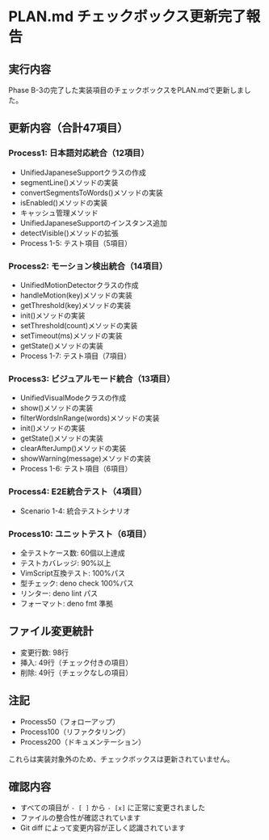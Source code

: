 # PLAN.md チェックボックス更新完了報告

## 実行内容
Phase B-3の完了した実装項目のチェックボックスをPLAN.mdで更新しました。

## 更新内容（合計47項目）

### Process1: 日本語対応統合（12項目）
- UnifiedJapaneseSupportクラスの作成
- segmentLine()メソッドの実装
- convertSegmentsToWords()メソッドの実装
- isEnabled()メソッドの実装
- キャッシュ管理メソッド
- UnifiedJapaneseSupportのインスタンス追加
- detectVisible()メソッドの拡張
- Process 1-5: テスト項目（5項目）

### Process2: モーション検出統合（14項目）
- UnifiedMotionDetectorクラスの作成
- handleMotion(key)メソッドの実装
- getThreshold(key)メソッドの実装
- init()メソッドの実装
- setThreshold(count)メソッドの実装
- setTimeout(ms)メソッドの実装
- getState()メソッドの実装
- Process 1-7: テスト項目（7項目）

### Process3: ビジュアルモード統合（13項目）
- UnifiedVisualModeクラスの作成
- show()メソッドの実装
- filterWordsInRange(words)メソッドの実装
- init()メソッドの実装
- getState()メソッドの実装
- clearAfterJump()メソッドの実装
- showWarning(message)メソッドの実装
- Process 1-6: テスト項目（6項目）

### Process4: E2E統合テスト（4項目）
- Scenario 1-4: 統合テストシナリオ

### Process10: ユニットテスト（6項目）
- 全テストケース数: 60個以上達成
- テストカバレッジ: 90%以上
- VimScript互換テスト: 100%パス
- 型チェック: deno check 100%パス
- リンター: deno lint パス
- フォーマット: deno fmt 準拠

## ファイル変更統計
- 変更行数: 98行
- 挿入: 49行（チェック付きの項目）
- 削除: 49行（チェックなしの項目）

## 注記
- Process50（フォローアップ）
- Process100（リファクタリング）
- Process200（ドキュメンテーション）

これらは実装対象外のため、チェックボックスは更新されていません。

## 確認内容
- すべての項目が `- [ ]` から `- [x]` に正常に変更されました
- ファイルの整合性が確認されています
- Git diff によって変更内容が正しく認識されています
